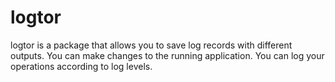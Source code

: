 # logtor
logtor is a package that allows you to save log records with different outputs. You can make changes to the running application. You can log your operations according to log levels.
